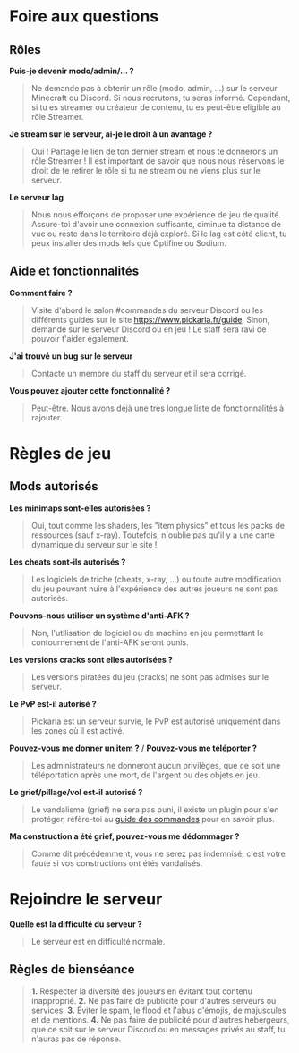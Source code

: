 # Foire aux questions

## Rôles
**Puis-je devenir modo/admin/… ?**
> Ne demande pas à obtenir un rôle (modo, admin, …) sur le serveur Minecraft ou Discord. Si nous recrutons, tu seras informé.
> Cependant, si tu es streamer ou créateur de contenu, tu es peut-être eligible au rôle Streamer.

**Je stream sur le serveur, ai-je le droit à un avantage ?**
> Oui ! Partage le lien de ton dernier stream et nous te donnerons un rôle Streamer !
> Il est important de savoir que nous nous réservons le droit de te retirer le rôle si tu ne stream ou ne viens plus sur le serveur.

**Le serveur lag**
> Nous nous efforçons de proposer une expérience de jeu de qualité.
> Assure-toi d'avoir une connexion suffisante, diminue ta distance de vue ou reste dans le territoire déjà exploré.
> Si le lag est côté client, tu peux installer des mods tels que Optifine ou Sodium.

## Aide et fonctionnalités
**Comment faire <quelque chose> ?**
> Visite d'abord le salon #commandes du serveur Discord ou les différents guides sur le site https://www.pickaria.fr/guide.
> Sinon, demande sur le serveur Discord ou en jeu ! Le staff sera ravi de pouvoir t'aider également.

**J'ai trouvé un bug sur le serveur**
> Contacte un membre du staff du serveur et il sera corrigé.

**Vous pouvez ajouter cette fonctionnalité ?**
> Peut-être. Nous avons déjà une très longue liste de fonctionnalités à rajouter.

# Règles de jeu

## Mods autorisés
**Les minimaps sont-elles autorisées ?**
> Oui, tout comme les shaders, les "item physics" et tous les packs de ressources (sauf x-ray).
> Toutefois, n'oublie pas qu'il y a une carte dynamique du serveur sur le site !

**Les cheats sont-ils autorisés ?**
> Les logiciels de triche (cheats, x-ray, …) ou toute autre modification du jeu pouvant nuire à l'expérience des autres joueurs ne sont pas autorisés.

**Pouvons-nous utiliser un système d'anti-AFK ?**
> Non, l'utilisation de logiciel ou de machine en jeu permettant le contournement de l'anti-AFK seront punis.

**Les versions cracks sont elles autorisées ?**
> Les versions piratées du jeu (cracks) ne sont pas admises sur le serveur.

**Le PvP est-il autorisé ?**
> Pickaria est un serveur survie, le PvP est autorisé uniquement dans les zones où il est activé.

**Pouvez-vous me donner un item ?** / **Pouvez-vous me téléporter ?**
> Les administrateurs ne donneront aucun privilèges, que ce soit une téléportation après une mort, de l'argent ou des objets en jeu.

**Le grief/pillage/vol est-il autorisé ?**
> Le vandalisme (grief) ne sera pas puni, il existe un plugin pour s'en protéger, réfère-toi au [guide des commandes](<https://www.pickaria.fr/guide/>) pour en savoir plus.

**Ma construction a été grief, pouvez-vous me dédommager ?**
> Comme dit précédemment, vous ne serez pas indemnisé, c'est votre faute si vos constructions ont étés vandalisés.

# Rejoindre le serveur

**Quelle est la difficulté du serveur ?**
> Le serveur est en difficulté normale.

## Règles de bienséance

> **1.** Respecter la diversité des joueurs en évitant tout contenu inapproprié.
> **2.** Ne pas faire de publicité pour d'autres serveurs ou services.
> **3.** Éviter le spam, le flood et l'abus d'émojis, de majuscules et de mentions.
> **4.** Ne pas faire de publicité pour d'autres hébergeurs, que ce soit sur le serveur Discord ou en messages privés au staff, tu n'auras pas de réponse.
